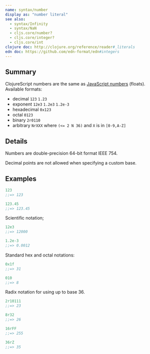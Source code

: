 ```yaml
---
name: syntax/number
display as: "number literal"
see also:
  - syntax/Infinity
  - syntax/NaN
  - cljs.core/number?
  - cljs.core/integer?
  - cljs.core/int
clojure doc: http://clojure.org/reference/reader#_literals
edn doc: https://github.com/edn-format/edn#integers
---
```


## Summary

ClojureScript numbers are the same as [JavaScript numbers] (floats).
Available formats:

- decimal `123` `1.23`
- exponent `12e3` `1.2e3` `1.2e-3`
- hexadecimal `0x123`
- octal `0123`
- binary `2r0110`
- arbitrary `NrXXX` where `(<= 2 N 36)` and `X` is in `[0-9,A-Z]`

[JavaScript numbers]:https://developer.mozilla.org/en-US/docs/Web/JavaScript/Guide/Numbers_and_dates#Numbers

## Details

Numbers are double-precision 64-bit format IEEE 754.

Decimal points are not allowed when specifying a custom base.

## Examples

```clj
123
;;=> 123

123.45
;;=> 123.45
```

Scientific notation;

```clj
12e3
;;=> 12000

1.2e-3
;;=> 0.0012
```

Standard hex and octal notations:

```clj
0x1f
;;=> 31

010
;;=> 8
```

Radix notation for using up to base 36.

```clj
2r10111
;;=> 23

8r32
;;=> 26

16rFF
;;=> 255

36rZ
;;=> 35
```
